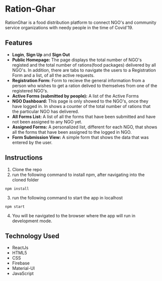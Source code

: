 # Ration-Ghar

RationGhar is a food distribution platform to connect NGO's and community service organizations with needy people in the time of Covid'19.
 
## Features
- **Login**, **Sign Up** and **Sign Out**
- **Public Homepage:** The page displays the total number of NGO's registed and the total number of rations(food packages) delivered by all NGO's. In addition, there are tabs to navigate the users to a Registration Form and a list, of all the active requests. 
- **Registration Form:** Form to recieve the general information from a person who wishes to get a ration delived to themselves from one of the registered NGO's.
- **Active Forms (submitted by people):** A list of the Active Forms
- **NGO Dashboard:** This page is only showed to the NGO's, once they have logged in. In shows a counter of the total number of rations that the particular NGO has delivered.
- **All Forms List:** A list of all the forms that have been submitted and have not been assigned to any NGO yet.
- **Assigned Forms:** A personalized list, different for each NGO, that shows all the forms that have been assigned to the logged in NGO.
- **Form Submission View:** A simple form that shows the data that was entered by the user.

## Instructions
1. Clone the repo
2. run the following command to install npm, after navigating into the cloned folder
```
npm install
```
3. run the following command to start the app in localhost
```
npm start
```
4. You will be navigated to the browser where the app will run in development mode.

## Technology Used
- ReactJs
- HTML5
- CSS
- Firebase
- Material-UI
- JavaScript
